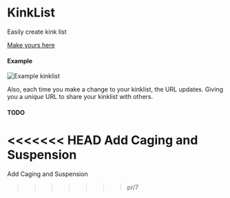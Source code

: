 # KinkList
Easily create kink list

[Make yours here](https://rawgit.com/coreyzev/KinkList/master/kinklist.html)

#### Example

![Example kinklist](https://i.imgur.com/fSJA5WX.png)

Also, each time you make a change to your kinklist, the URL updates. Giving you a *unique* URL to share your kinklist with others.


#### TODO

<<<<<<< HEAD
Add Caging and Suspension
=======
Add Caging and Suspension
>>>>>>> pr/7
